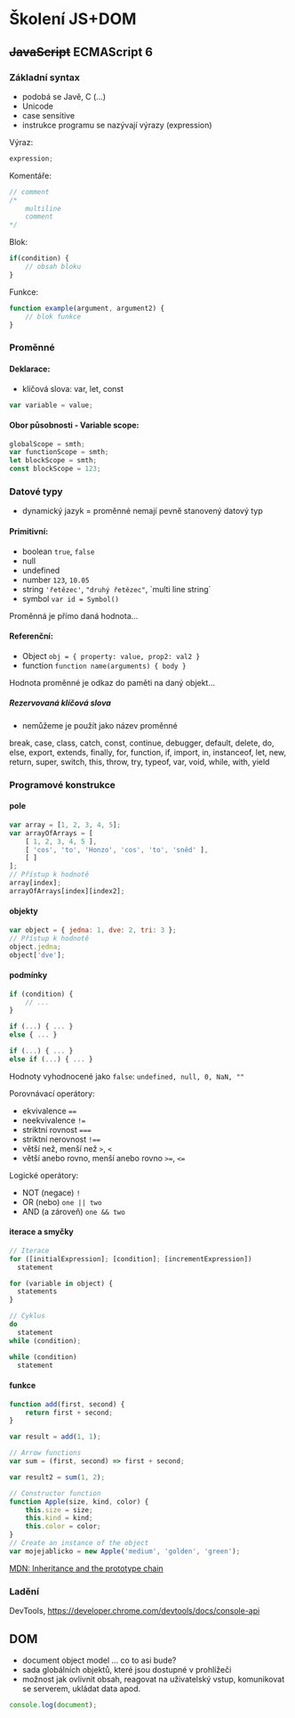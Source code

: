 # Školení JS+DOM

## ~~JavaScript~~ ECMAScript 6

### Základní syntax
- podobá se Javě, C (...)
- Unicode
- case sensitive
- instrukce programu se nazývají výrazy (expression)

Výraz:
```js
expression;
```

Komentáře:
```js
// comment
/* 
	multiline
	comment
*/
```

Blok:
```js
if(condition) {
	// obsah bloku
}
```

Funkce:
```js
function example(argument, argument2) {
	// blok funkce
}
```

### Proměnné

#### Deklarace:
- klíčová slova: var, let, const

```js
var variable = value;
```

#### Obor působnosti - Variable scope:
```js
globalScope = smth;
var functionScope = smth;
let blockScope = smth;
const blockScope = 123;
```

### Datové typy
- dynamický jazyk = proměnné nemají pevně stanovený datový typ

#### Primitivní:

- boolean `true`, `false`
- null
- undefined
- number `123`, `10.05`
- string `'řetězec'`, `"druhý řetězec"`, \`multi line string\`
- symbol `var id = Symbol()`

Proměnná je přímo daná hodnota...  

#### Referenční:

- Object `obj = { property: value, prop2: val2 }`
- function `function name(arguments) { body }`

Hodnota proměnné je odkaz do paměti na daný objekt...

##### Rezervovaná klíčová slova

- nemůžeme je použít jako název proměnné

break, case, class, catch, const, continue, debugger, default, delete, do, else, export, extends, finally, for, function, if, import, in, instanceof, let, new, return, super, switch, this, throw, try, typeof, var, void, while, with, yield

### Programové konstrukce

#### pole
```js
var array = [1, 2, 3, 4, 5];
var arrayOfArrays = [
	[ 1, 2, 3, 4, 5 ],
	[ 'cos', 'to', 'Honzo', 'cos', 'to', 'sněd' ],
	[ ]
];
// Přístup k hodnotě 
array[index];
arrayOfArrays[index][index2];
```

#### objekty
```js
var object = { jedna: 1, dve: 2, tri: 3 };
// Přístup k hodnotě
object.jedna;
object['dve'];
```

#### podmínky
```js
if (condition) { 
	// ...
}

if (...) { ... }
else { ... }

if (...) { ... }
else if (...) { ... }
```
Hodnoty vyhodnocené jako `false`: `undefined, null, 0, NaN, ""`

Porovnávací operátory:
- ekvivalence `==`
- neekvivalence `!=`
- striktní rovnost `===`
- striktní nerovnost `!==`
- větší než, menší než `>`, `<`
- větší anebo rovno, menší anebo rovno `>=`, `<=`

Logické operátory:
- NOT (negace) `!`
- OR (nebo) `one || two`
- AND (a zároveň) `one && two`

#### iterace a smyčky

```js
// Iterace
for ([initialExpression]; [condition]; [incrementExpression])
  statement

for (variable in object) {
  statements
}

// Cyklus 
do
  statement
while (condition);

while (condition)
  statement
```

#### funkce

```js
function add(first, second) {
	return first + second;
}

var result = add(1, 1);

// Arrow functions
var sum = (first, second) => first + second;

var result2 = sum(1, 2);

// Constructor function
function Apple(size, kind, color) {
    this.size = size;
    this.kind = kind;
    this.color = color;
}
// Create an instance of the object
var mojejablicko = new Apple('medium', 'golden', 'green');
```

[MDN: Inheritance and the prototype chain](https://developer.mozilla.org/en-US/docs/Web/JavaScript/Inheritance_and_the_prototype_chain)


### Ladění

DevTools, https://developer.chrome.com/devtools/docs/console-api


## DOM

- document object model ... co to asi bude?
- sada globálních objektů, které jsou dostupné v prohlížeči
- možnost jak ovlivnit obsah, reagovat na uživatelský vstup, komunikovat se serverem, ukládat data apod.


```js
console.log(document);
```

